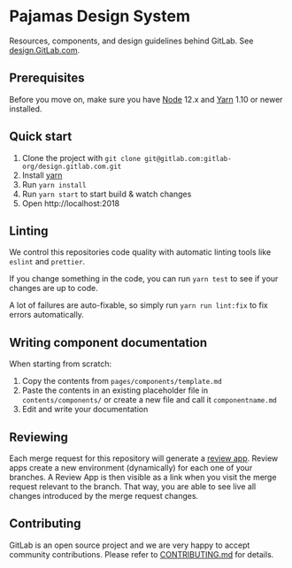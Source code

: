 # Pajamas Design System

Resources, components, and design guidelines behind GitLab. See [design.GitLab.com](https://design.gitlab.com).

## Prerequisites

Before you move on, make sure you have [Node](https://nodejs.org/en/) 12.x and [Yarn](https://yarnpkg.com/) 1.10 or newer installed.

## Quick start

1. Clone the project with `git clone git@gitlab.com:gitlab-org/design.gitlab.com.git`
1. Install [yarn](https://yarnpkg.com/en/docs/install)
1. Run `yarn install`
1. Run `yarn start` to start build & watch changes
1. Open http://localhost:2018

## Linting

We control this repositories code quality with automatic linting tools like `eslint` and `prettier`.

If you change something in the code, you can run `yarn test` to see if your changes are up to code.

A lot of failures are auto-fixable, so simply run `yarn run lint:fix` to fix errors automatically.

## Writing component documentation

When starting from scratch:
1. Copy the contents from `pages/components/template.md`
1. Paste the contents in an existing placeholder file in `contents/components/` or create a new file and call it `componentname.md`
1. Edit and write your documentation

## Reviewing

Each merge request for this repository will generate a [review app](https://docs.gitlab.com/ee/ci/review_apps/). Review apps create a new environment (dynamically) for each one of your branches. A Review App is then visible as a link when you visit the merge request relevant to the branch. That way, you are able to see live all changes introduced by the merge request changes.

## Contributing

GitLab is an open source project and we are very happy to accept community
contributions. Please refer to [CONTRIBUTING.md](/CONTRIBUTING.md) for details.
